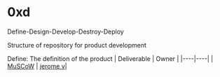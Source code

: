 # 0xd
Define-Design-Develop-Destroy-Deploy

Structure of repository for product development

Define:  The definition of the product
| Deliverable | Owner |
|----|----|
| [MuSCoW](./Define/MuSCoW.md) | [jerome v](https://github.com/jeromeverhoeven)|
